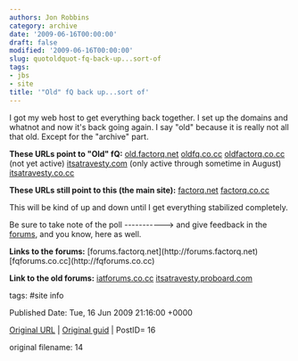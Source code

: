 ```yaml
---
authors: Jon Robbins
category: archive
date: '2009-06-16T00:00:00'
draft: false
modified: '2009-06-16T00:00:00'
slug: quotoldquot-fq-back-up...sort-of
tags:
- jbs
- site
title: '"Old" fQ back up...sort of'
---
```


I got my web host to get everything back together.  I set up the domains and whatnot and now it's back going again.  I say "old" because it is really not all that old.  Except for the "archive" part.

<span style="font-weight:bold;">These URLs point to "Old" fQ:</span>
[old.factorq.net](http://old.factorq.net)
[oldfq.co.cc](http://oldfq.co.cc/)
[oldfactorq.co.cc](http://oldfq.co.cc/) (not yet active)
[itsatravesty.com](http://www.itsatravesty.com/) (only active through sometime in August)
[itsatravesty.co.cc](http://itsatravesty.co.cc)

<span style="font-weight:bold;">These URLs still point to this (the main site):</span>
[factorq.net](http://www.factorq.net)
[factorq.co.cc](http://factorq.co.cc)


This will be kind of up and down until I get everything stabilized completely.

Be sure to take note of the poll -----------&gt;
and give feedback in the [forums](http://fqforums.co.cc/), and you know, here as well.

<span class="fullpost">
<span style="font-weight:bold;">Links to the forums:</span>
[forums.factorq.net](http://forums.factorq.net)
[fqforums.co.cc](http://fqforums.co.cc)

<span style="font-weight:bold;">Link to the old forums:</span>
[iatforums.co.cc](http://iatforums.co.cc)
[itsatravesty.proboard.com](http://itsatravesty.proboard.com)
</span>




tags: #site info 


Published Date: Tue, 16 Jun 2009 21:16:00 +0000 

[Original URL](http://factorq.net/2009/06/16/old-fq-back-up-sort-of/) | [Original guid](http://factorq.wordpress.com/2009/06/16/old-fq-back-up-sort-of/) | PostID= 16

 original filename: 14